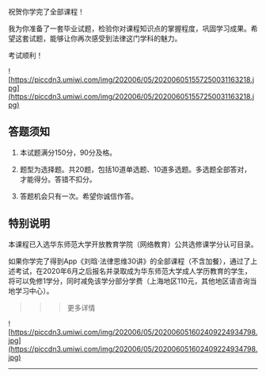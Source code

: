 祝贺你学完了全部课程！

我为你准备了一套毕业试题，检验你对课程知识点的掌握程度，巩固学习成果。希望这套试题，能够让你再次感受到法律这门学科的魅力。

考试顺利！

![https://piccdn3.umiwi.com/img/202006/05/202006051557250031163218.jpg](https://piccdn3.umiwi.com/img/202006/05/202006051557250031163218.jpg)

## 答题须知

1. 本试题满分150分，90分及格。

2. 题型为选择题。共20题，包括10道单选题、10道多选题。多选题全部答对，才能得分。答错不扣分。

3. 答题机会只有一次。希望你诚信作答。

## 特别说明

本课程已入选华东师范大学开放教育学院（网络教育）公共选修课学分认可目录。

如果你学完了得到App《刘晗·法律思维30讲》的全部课程（不含加餐），通过了上述考试，在2020年6月之后报名并录取成为华东师范大学成人学历教育的学生，将可以免修1学分，同时减免该学分部分学费（上海地区110元，其他地区请咨询当地学习中心）。

>>>更多详情

![https://piccdn3.umiwi.com/img/202006/05/202006051602409224934798.jpg](https://piccdn3.umiwi.com/img/202006/05/202006051602409224934798.jpg)

---
